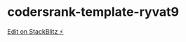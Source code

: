 # codersrank-template-ryvat9

[Edit on StackBlitz ⚡️](https://stackblitz.com/edit/codersrank-template-ryvat9)
